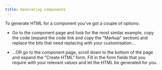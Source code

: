 ```yaml
---
title: Generating components
---
```


To generate HTML for a component you've got a couple of options:

- Go to the component page and look for the most similar example, copy the code (expand the code link and copy the "Markup" section) and replace the bits that need replacing with your customisation...

- ...OR go to the component page, scroll down to the bottom of the page and expand the "Create HTML" form. Fill in the form fields that you require with your relevant values and let the HTML be generated for you.
